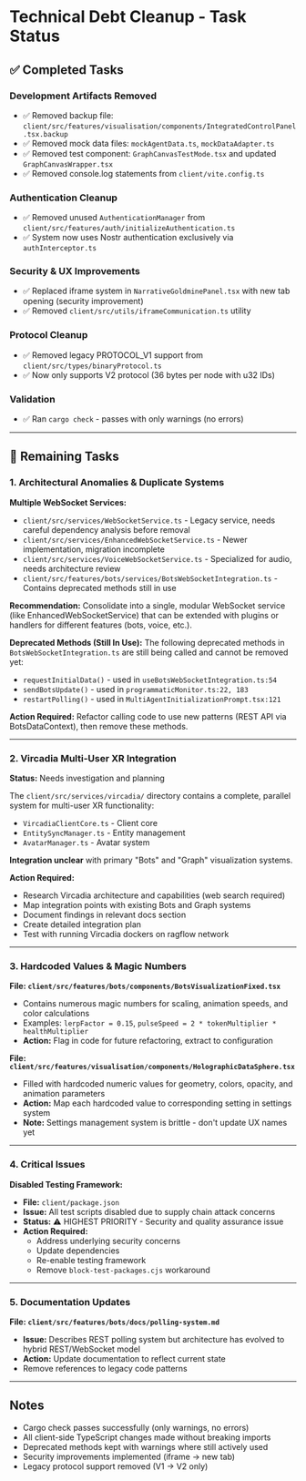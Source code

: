 # Technical Debt Cleanup - Task Status

## ✅ Completed Tasks

### Development Artifacts Removed
- ✅ Removed backup file: `client/src/features/visualisation/components/IntegratedControlPanel.tsx.backup`
- ✅ Removed mock data files: `mockAgentData.ts`, `mockDataAdapter.ts`
- ✅ Removed test component: `GraphCanvasTestMode.tsx` and updated `GraphCanvasWrapper.tsx`
- ✅ Removed console.log statements from `client/vite.config.ts`

### Authentication Cleanup
- ✅ Removed unused `AuthenticationManager` from `client/src/features/auth/initializeAuthentication.ts`
- ✅ System now uses Nostr authentication exclusively via `authInterceptor.ts`

### Security & UX Improvements
- ✅ Replaced iframe system in `NarrativeGoldminePanel.tsx` with new tab opening (security improvement)
- ✅ Removed `client/src/utils/iframeCommunication.ts` utility

### Protocol Cleanup
- ✅ Removed legacy PROTOCOL_V1 support from `client/src/types/binaryProtocol.ts`
- ✅ Now only supports V2 protocol (36 bytes per node with u32 IDs)

### Validation
- ✅ Ran `cargo check` - passes with only warnings (no errors)

---

## 🔄 Remaining Tasks

### 1. Architectural Anomalies & Duplicate Systems

**Multiple WebSocket Services:**
- `client/src/services/WebSocketService.ts` - Legacy service, needs careful dependency analysis before removal
- `client/src/services/EnhancedWebSocketService.ts` - Newer implementation, migration incomplete
- `client/src/services/VoiceWebSocketService.ts` - Specialized for audio, needs architecture review
- `client/src/features/bots/services/BotsWebSocketIntegration.ts` - Contains deprecated methods still in use

**Recommendation:** Consolidate into a single, modular WebSocket service (like EnhancedWebSocketService) that can be extended with plugins or handlers for different features (bots, voice, etc.).

**Deprecated Methods (Still In Use):**
The following deprecated methods in `BotsWebSocketIntegration.ts` are still being called and cannot be removed yet:
- `requestInitialData()` - used in `useBotsWebSocketIntegration.ts:54`
- `sendBotsUpdate()` - used in `programmaticMonitor.ts:22, 183`
- `restartPolling()` - used in `MultiAgentInitializationPrompt.tsx:121`

**Action Required:** Refactor calling code to use new patterns (REST API via BotsDataContext), then remove these methods.

---

### 2. Vircadia Multi-User XR Integration

**Status:** Needs investigation and planning

The `client/src/services/vircadia/` directory contains a complete, parallel system for multi-user XR functionality:
- `VircadiaClientCore.ts` - Client core
- `EntitySyncManager.ts` - Entity management
- `AvatarManager.ts` - Avatar system

**Integration unclear** with primary "Bots" and "Graph" visualization systems.

**Action Required:**
- Research Vircadia architecture and capabilities (web search required)
- Map integration points with existing Bots and Graph systems
- Document findings in relevant docs section
- Create detailed integration plan
- Test with running Vircadia dockers on ragflow network

---

### 3. Hardcoded Values & Magic Numbers

**File: `client/src/features/bots/components/BotsVisualizationFixed.tsx`**
- Contains numerous magic numbers for scaling, animation speeds, and color calculations
- Examples: `lerpFactor = 0.15`, `pulseSpeed = 2 * tokenMultiplier * healthMultiplier`
- **Action:** Flag in code for future refactoring, extract to configuration

**File: `client/src/features/visualisation/components/HolographicDataSphere.tsx`**
- Filled with hardcoded numeric values for geometry, colors, opacity, and animation parameters
- **Action:** Map each hardcoded value to corresponding setting in settings system
- **Note:** Settings management system is brittle - don't update UX names yet

---

### 4. Critical Issues

**Disabled Testing Framework:**
- **File:** `client/package.json`
- **Issue:** All test scripts disabled due to supply chain attack concerns
- **Status:** ⚠️ HIGHEST PRIORITY - Security and quality assurance issue
- **Action Required:**
  - Address underlying security concerns
  - Update dependencies
  - Re-enable testing framework
  - Remove `block-test-packages.cjs` workaround

---

### 5. Documentation Updates

**File: `client/src/features/bots/docs/polling-system.md`**
- **Issue:** Describes REST polling system but architecture has evolved to hybrid REST/WebSocket model
- **Action:** Update documentation to reflect current state
- Remove references to legacy code patterns

---

## Notes

- Cargo check passes successfully (only warnings, no errors)
- All client-side TypeScript changes made without breaking imports
- Deprecated methods kept with warnings where still actively used
- Security improvements implemented (iframe → new tab)
- Legacy protocol support removed (V1 → V2 only)
